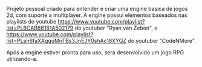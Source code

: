 Projeto pessoal criado para entender e criar uma engine basica de jogos 2d, com suporte a multiplayer.
A engine possui elementos baseados nas playlists do youtube https://www.youtube.com/playlist?list=PL8CAB66181A502179 do youtuber "Ryan van Zeben", 
e https://www.youtube.com/playlist?list=PLah6faXAgguMnTBs3JnEJY0shAc18XYQZ do youtuber "CodeNMore".

Após a engine estiver pronta para uso, será desenvolvido um jogo RPG utilizando-a.
